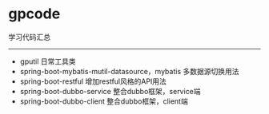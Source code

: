 # gpcode
学习代码汇总

---
- gputil 日常工具类
- spring-boot-mybatis-mutil-datasource，mybatis 多数据源切换用法
- spring-boot-restful 增加restful风格的API用法
- spring-boot-dubbo-service 整合dubbo框架，service端
- spring-boot-dubbo-client 整合dubbo框架，client端


